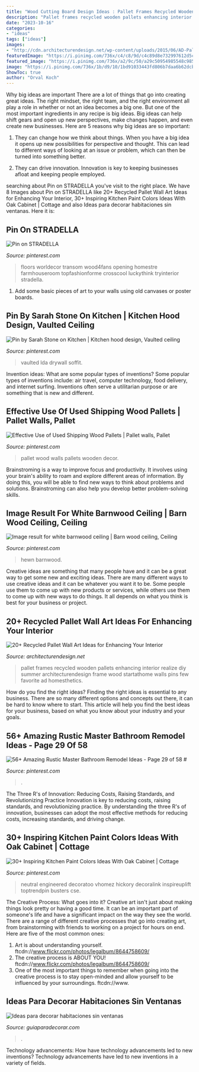 ```yaml
---
title: "Wood Cutting Board Design Ideas : Pallet Frames Recycled Wooden Pallets Enhancing Interior Realize Diy Summer Architecturendesign Frame Wood Startathome Walls Pins Few Favorite Ad Homesthetics"
description: "Pallet frames recycled wooden pallets enhancing interior realize diy summer architecturendesign frame wood startathome walls pins few favorite ad homesthetics"
date: "2023-10-16"
categories:
- "ideas"
tags: ["ideas"]
images:
- "http://cdn.architecturendesign.net/wp-content/uploads/2015/06/AD-Pallet-Wall-Art-17.jpg"
featuredImage: "https://i.pinimg.com/736x/c4/c8/9d/c4c89d8e732997612d5c4cafb9f380c1.jpg"
featured_image: "https://i.pinimg.com/736x/a2/9c/50/a29c50954985548c9856329665d62766.jpg"
image: "https://i.pinimg.com/736x/1b/d9/10/1bd91033443fd806b7daa6b62dcb8bf0.jpg"
ShowToc: true
author: "Orval Koch"
---
```



Why big ideas are important
There are a lot of things that go into creating great ideas. The right mindset, the right team, and the right environment all play a role in whether or not an idea becomes a big one. But one of the most important ingredients in any recipe is big ideas. Big ideas can help shift gears and open up new perspectives, make changes happen, and even create new businesses. Here are 5 reasons why big ideas are so important: 
1. They can change how we think about things. When you have a big idea it opens up new possibilities for perspective and thought. This can lead to different ways of looking at an issue or problem, which can then be turned into something better. 

2. They can drive innovation. Innovation is key to keeping businesses afloat and keeping people employed.

	

		
searching about Pin on STRADELLA you've visit to the right place. We have 8 Images about Pin on STRADELLA like 20+ Recycled Pallet Wall Art Ideas for Enhancing Your Interior, 30+ Inspiring Kitchen Paint Colors Ideas With Oak Cabinet | Cottage and also Ideas para decorar habitaciones sin ventanas. Here it is:
		
    
## Pin On STRADELLA

<img loading=lazy src="https://i.pinimg.com/736x/2e/c2/5f/2ec25fb73f8cba695a009ea115f5f9dd.jpg" onerror="this.onerror=null;this.src='https://tse2.mm.bing.net/th?id=OIP.5TozgAgSS2YitTugEC_olgHaLH&amp;pid=15.1';" alt="Pin on STRADELLA">

_Source: pinterest.com_

>floors worldecor transom wood4fans opening homestre farmhouseroom topfashionforme crosscool luckythink tryinterior stradella. 

	

1) Add some basic pieces of art to your walls using old canvases or poster boards.

    
## Pin By Sarah Stone On Kitchen | Kitchen Hood Design, Vaulted Ceiling

<img loading=lazy src="https://i.pinimg.com/736x/1b/d9/10/1bd91033443fd806b7daa6b62dcb8bf0.jpg" onerror="this.onerror=null;this.src='https://tse2.mm.bing.net/th?id=OIP.PBvlmYo42XJkl_xx5ARGawAAAA&amp;pid=15.1';" alt="Pin by Sarah Stone on Kitchen | Kitchen hood design, Vaulted ceiling">

_Source: pinterest.com_

>vaulted lda drywall soffit. 

	

Invention ideas: What are some popular types of inventions?
Some popular types of inventions include: air travel, computer technology, food delivery, and internet surfing. Inventions often serve a utilitarian purpose or are something that is new and different.

    
## Effective Use Of Used Shipping Wood Pallets | Pallet Walls, Pallet

<img loading=lazy src="https://i.pinimg.com/736x/a2/9c/50/a29c50954985548c9856329665d62766.jpg" onerror="this.onerror=null;this.src='https://tse2.mm.bing.net/th?id=OIP.bgKN41M4tpT_odSKQNAg9wHaJ3&amp;pid=15.1';" alt="Effective Use of Used Shipping Wood Pallets | Pallet walls, Pallet">

_Source: pinterest.com_

>pallet wood walls pallets wooden decor. 

	

Brainstroming is a way to improve focus and productivity. It involves using your brain's ability to roam and explore different areas of information. By doing this, you will be able to find new ways to think about problems and solutions. Brainstroming can also help you develop better problem-solving skills.

    
## Image Result For White Barnwood Ceiling | Barn Wood Ceiling, Ceiling

<img loading=lazy src="https://i.pinimg.com/736x/8e/e7/4c/8ee74c90897bedfb49c4c97a14719419.jpg" onerror="this.onerror=null;this.src='https://tse4.mm.bing.net/th?id=OIP.Zwxi2Qa6bkKXbTQiU54QfgHaJ3&amp;pid=15.1';" alt="Image result for white barnwood ceiling | Barn wood ceiling, Ceiling">

_Source: pinterest.com_

>hewn barnwood. 

	

Creative ideas are something that many people have and it can be a great way to get some new and exciting ideas. There are many different ways to use creative ideas and it can be whatever you want it to be. Some people use them to come up with new products or services, while others use them to come up with new ways to do things. It all depends on what you think is best for your business or project.

    
## 20+ Recycled Pallet Wall Art Ideas For Enhancing Your Interior

<img loading=lazy src="http://cdn.architecturendesign.net/wp-content/uploads/2015/06/AD-Pallet-Wall-Art-17.jpg" onerror="this.onerror=null;this.src='https://tse4.mm.bing.net/th?id=OIP.V_hfgegkhG0-jYP5O3FIJQHaLK&amp;pid=15.1';" alt="20+ Recycled Pallet Wall Art Ideas for Enhancing Your Interior">

_Source: architecturendesign.net_

>pallet frames recycled wooden pallets enhancing interior realize diy summer architecturendesign frame wood startathome walls pins few favorite ad homesthetics. 

	

How do you find the right ideas?
Finding the right ideas is essential to any business. There are so many different options and concepts out there, it can be hard to know where to start. This article will help you find the best ideas for your business, based on what you know about your industry and your goals.

    
## 56+ Amazing Rustic Master Bathroom Remodel Ideas - Page 29 Of 58 #

<img loading=lazy src="https://i.pinimg.com/736x/56/fa/cb/56facb3daaeea8967d09bd649ebbe6d7.jpg" onerror="this.onerror=null;this.src='https://tse4.mm.bing.net/th?id=OIP.4RK8ayDlp2GXBg9y5bnLmQHaLF&amp;pid=15.1';" alt="56+ Amazing Rustic Master Bathroom Remodel Ideas - Page 29 of 58 #">

_Source: pinterest.com_

>. 

	

The Three R's of Innovation: Reducing Costs, Raising Standards, and Revolutionizing Practice
Innovation is key to reducing costs, raising standards, and revolutionizing practice. By understanding the three R's of innovation, businesses can adopt the most effective methods for reducing costs, increasing standards, and driving change.

    
## 30+ Inspiring Kitchen Paint Colors Ideas With Oak Cabinet | Cottage

<img loading=lazy src="https://i.pinimg.com/736x/c4/c8/9d/c4c89d8e732997612d5c4cafb9f380c1.jpg" onerror="this.onerror=null;this.src='https://tse4.mm.bing.net/th?id=OIP.Jn5o3NpgoW4Ntp8kp789TQHaJ3&amp;pid=15.1';" alt="30+ Inspiring Kitchen Paint Colors Ideas With Oak Cabinet | Cottage">

_Source: pinterest.com_

>neutral engineered decoratoo vhomez hickory decoralink inspireuplift toptrendpin busters cse. 

	

The Creative Process: What goes into it?
Creative art isn't just about making things look pretty or having a good time. It can be an important part of someone's life and have a significant impact on the way they see the world. There are a range of different creative processes that go into creating art, from brainstorming with friends to working on a project for hours on end. Here are five of the most common ones: 
1) Art is about understanding yourself. ftcdn://www.flickr.com/photos/legalbum/8644758609/
2) The creative process is ABOUT YOU! ftcdn://www.flickr.com/photos/legalbum/8644758609/
3) One of the most important things to remember when going into the creative process is to stay open-minded and allow yourself to be influenced by your surroundings. ftcdn://www.

    
## Ideas Para Decorar Habitaciones Sin Ventanas

<img loading=lazy src="https://www.guiaparadecorar.com/wp-content/uploads/2013/06/ideas-diseno-para-habitaciones-sin-ventanas-03.jpg" onerror="this.onerror=null;this.src='https://tse4.mm.bing.net/th?id=OIP.pPdevfbw-jdLOUPXyXM53gHaE6&amp;pid=15.1';" alt="Ideas para decorar habitaciones sin ventanas">

_Source: guiaparadecorar.com_

>. 

	

Technology advancements: How have technology advancements led to new inventions?
Technology advancements have led to new inventions in a variety of fields.

